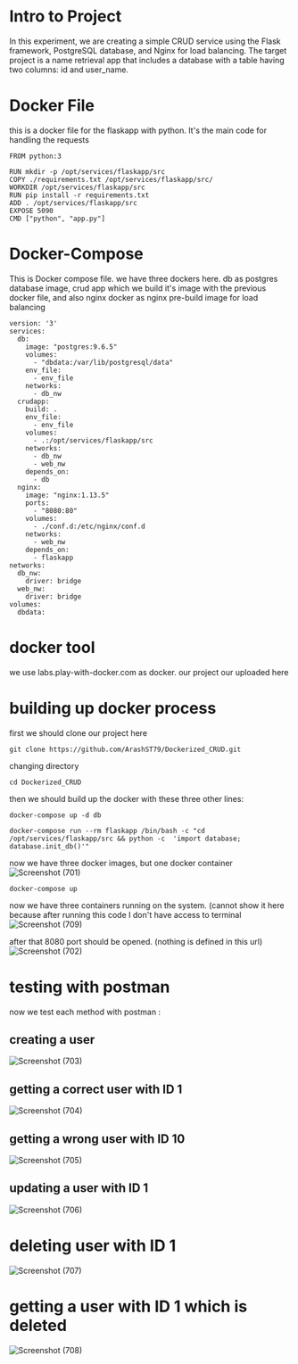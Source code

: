 # Intro to Project
In this experiment, we are creating a simple CRUD service using the Flask framework, PostgreSQL database, and Nginx for load balancing. The target project is a name retrieval app that includes a database with a table having two columns: id and user_name.

# Docker File
this is a docker file for the flaskapp with python. It's the main code for handling the requests
```
FROM python:3

RUN mkdir -p /opt/services/flaskapp/src
COPY ./requirements.txt /opt/services/flaskapp/src/
WORKDIR /opt/services/flaskapp/src
RUN pip install -r requirements.txt
ADD . /opt/services/flaskapp/src
EXPOSE 5090
CMD ["python", "app.py"]
```

# Docker-Compose
This is Docker compose file. we have three dockers here. db as postgres database image, crud app which we build it's image with the previous docker file, and also nginx docker as nginx pre-build image for load balancing
```
version: '3'
services:
  db:
    image: "postgres:9.6.5"
    volumes:
      - "dbdata:/var/lib/postgresql/data"
    env_file:
      - env_file
    networks:
      - db_nw
  crudapp:
    build: .
    env_file:
      - env_file
    volumes:
      - .:/opt/services/flaskapp/src
    networks:
      - db_nw
      - web_nw
    depends_on:
      - db
  nginx:
    image: "nginx:1.13.5"
    ports:
      - "8080:80"
    volumes:
      - ./conf.d:/etc/nginx/conf.d
    networks:
      - web_nw
    depends_on: 
      - flaskapp
networks:
  db_nw:
    driver: bridge
  web_nw:
    driver: bridge
volumes:
  dbdata:
```
# docker tool
we use labs.play-with-docker.com as docker. our project our uploaded here

# building up docker process

first we should clone our project here

```
git clone https://github.com/ArashST79/Dockerized_CRUD.git
```

changing directory

```
cd Dockerized_CRUD
```

then we should build up the docker with these three other lines:


```
docker-compose up -d db
```

```
docker-compose run --rm flaskapp /bin/bash -c "cd /opt/services/flaskapp/src && python -c  'import database; database.init_db()'"
```

now we have three docker images, but one docker container 
![Screenshot (701)](https://github.com/ArashST79/Dockerized_CRUD/assets/31709401/10dc8052-5933-462e-b6d3-d00453c533c3)

```
docker-compose up
```

now we have three containers running on the system. (cannot show it here because after running this code I don't have access to terminal
![Screenshot (709)](https://github.com/ArashST79/Dockerized_CRUD/assets/31709401/458af95f-ee3c-4ab2-8f81-131b7341dbcd)


after that 8080 port should be opened. (nothing is defined in this url)
![Screenshot (702)](https://github.com/ArashST79/Dockerized_CRUD/assets/31709401/b5340372-370a-435a-8140-6b6d56d9de62)

# testing with postman

now we test each method with postman :

## creating a user
![Screenshot (703)](https://github.com/ArashST79/Dockerized_CRUD/assets/31709401/f93a8540-fb7a-4343-9139-ef05cab10cbd)

## getting a correct user with ID 1
![Screenshot (704)](https://github.com/ArashST79/Dockerized_CRUD/assets/31709401/1ff7ad77-2edd-487f-9a57-2932fbc0dcff)

## getting a wrong user with ID 10
![Screenshot (705)](https://github.com/ArashST79/Dockerized_CRUD/assets/31709401/881ed0f2-919a-454a-a088-f97914993d42)

## updating a user with ID 1
![Screenshot (706)](https://github.com/ArashST79/Dockerized_CRUD/assets/31709401/f7d04adb-8c04-4074-a7d2-54c6b63c1cac)

# deleting user with ID 1
![Screenshot (707)](https://github.com/ArashST79/Dockerized_CRUD/assets/31709401/d355495c-e81f-4316-b995-af5fcd91e00b)

# getting a user with ID 1 which is deleted 
![Screenshot (708)](https://github.com/ArashST79/Dockerized_CRUD/assets/31709401/c29ef0aa-a8cf-403f-8392-7c9808a83272)



